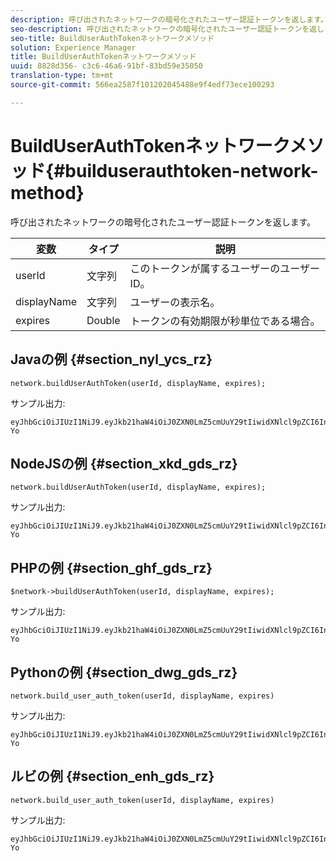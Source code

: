 ```yaml
---
description: 呼び出されたネットワークの暗号化されたユーザー認証トークンを返します。
seo-description: 呼び出されたネットワークの暗号化されたユーザー認証トークンを返します。
seo-title: BuildUserAuthTokenネットワークメソッド
solution: Experience Manager
title: BuildUserAuthTokenネットワークメソッド
uuid: 8828d356- c3c6-46a6-91bf-83bd59e35050
translation-type: tm+mt
source-git-commit: 566ea2587f101202045488e9f4edf73ece100293

---
```



# BuildUserAuthTokenネットワークメソッド{#builduserauthtoken-network-method}

呼び出されたネットワークの暗号化されたユーザー認証トークンを返します。

| 変数 | タイプ | 説明 |
|--- |--- |--- |
| userId | 文字列 | このトークンが属するユーザーのユーザーID。 |
| displayName | 文字列 | ユーザーの表示名。 |
| expires | Double | トークンの有効期限が秒単位である場合。 |

## Javaの例 {#section_nyl_ycs_rz}

```
network.buildUserAuthToken(userId, displayName, expires); 
```

サンプル出力:

```
eyJhbGciOiJIUzI1NiJ9.eyJkb21haW4iOiJ0ZXN0LmZ5cmUuY29tIiwidXNlcl9pZCI6InN5c3RlbSIsImRpc3BsYXlfbmFtZSI6InN5c3RlbSIsImV4cGlyZXMiOjEzOTY2NTUwODN9.33GuJF_ou2O6CCV22Y3PlLUgP2Igy9vAXfmLONkt-Yo 
```

## NodeJSの例 {#section_xkd_gds_rz}

```
network.buildUserAuthToken(userId, displayName, expires); 
```

サンプル出力:

```
eyJhbGciOiJIUzI1NiJ9.eyJkb21haW4iOiJ0ZXN0LmZ5cmUuY29tIiwidXNlcl9pZCI6InN5c3RlbSIsImRpc3BsYXlfbmFtZSI6InN5c3RlbSIsImV4cGlyZXMiOjEzOTY2NTUwODN9.33GuJF_ou2O6CCV22Y3PlLUgP2Igy9vAXfmLONkt-Yo 
```

## PHPの例 {#section_ghf_gds_rz}

```
$network->buildUserAuthToken(userId, displayName, expires); 
```

サンプル出力:

```
eyJhbGciOiJIUzI1NiJ9.eyJkb21haW4iOiJ0ZXN0LmZ5cmUuY29tIiwidXNlcl9pZCI6InN5c3RlbSIsImRpc3BsYXlfbmFtZSI6InN5c3RlbSIsImV4cGlyZXMiOjEzOTY2NTUwODN9.33GuJF_ou2O6CCV22Y3PlLUgP2Igy9vAXfmLONkt-Yo
```

## Pythonの例 {#section_dwg_gds_rz}

```
network.build_user_auth_token(userId, displayName, expires) 
```

サンプル出力:

```
eyJhbGciOiJIUzI1NiJ9.eyJkb21haW4iOiJ0ZXN0LmZ5cmUuY29tIiwidXNlcl9pZCI6InN5c3RlbSIsImRpc3BsYXlfbmFtZSI6InN5c3RlbSIsImV4cGlyZXMiOjEzOTY2NTUwODN9.33GuJF_ou2O6CCV22Y3PlLUgP2Igy9vAXfmLONkt-Yo
```

## ルビの例 {#section_enh_gds_rz}

```
network.build_user_auth_token(userId, displayName, expires) 
```

サンプル出力:

```
eyJhbGciOiJIUzI1NiJ9.eyJkb21haW4iOiJ0ZXN0LmZ5cmUuY29tIiwidXNlcl9pZCI6InN5c3RlbSIsImRpc3BsYXlfbmFtZSI6InN5c3RlbSIsImV4cGlyZXMiOjEzOTY2NTUwODN9.33GuJF_ou2O6CCV22Y3PlLUgP2Igy9vAXfmLONkt-Yo
```
